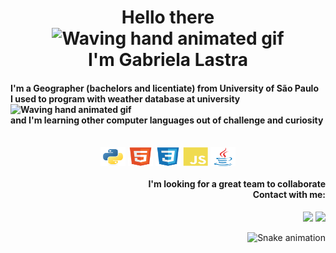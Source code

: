 <h1 align="center">
   Hello there <img src="https://raw.githubusercontent.com/nixin72/nixin72/master/wave.gif" 
         alt="Waving hand animated gif"
         height="45"
         width="45" /> <br/>I'm Gabriela Lastra
</h1>
        
<h4 align="left"> 
  I'm a Geographer (bachelors and licentiate) from University of São Paulo
  </br>I used to program with weather database at university
         <img src="https://icons.iconarchive.com/icons/flat-icons.com/flat/64/Satellite-icon.png" 
         alt="Waving hand animated gif"
         height="25"
         width="25"/>
  </br>and I'm learning other computer languages out of challenge and curiosity
</h4>

<div style="display: inline_block" align="center"><br>
    <img align="center" alt="Gabb-Python" height="30" width="40" src="https://raw.githubusercontent.com/devicons/devicon/master/icons/python/python-original.svg">
    <img align="center" alt="Gabb-HTML" height="30" width="40" src="https://raw.githubusercontent.com/devicons/devicon/master/icons/html5/html5-original.svg">
  <img align="center" alt="Gabb-CSS" height="30" width="40" src="https://raw.githubusercontent.com/devicons/devicon/master/icons/css3/css3-original.svg">
  <img align="center" alt="Gabb-Js" height="30" width="40" src="https://raw.githubusercontent.com/devicons/devicon/master/icons/javascript/javascript-plain.svg">
  <img align="center" alt="Gabb-Java" height="30" width="40" src="https://github.com/devicons/devicon/blob/master/icons/java/java-original.svg">
</div>

<div align="right"> 
   <h4 aling="right">I'm looking for a great team to collaborate </br>Contact with me:</h4>
  <a href = "mailto:gabriela.lastra@alumni.usp.br"><img src="https://img.shields.io/badge/-Gmail-%23333?style=for-the-badge&logo=gmail&logoColor=white" target="_blank"></a>
  <a href="https://www.linkedin.com/in/gabrielalastra" target="_blank"><img src="https://img.shields.io/badge/-LinkedIn-%230077B5?style=for-the-badge&logo=linkedin&logoColor=white" target="_blank"></a> 
 </h4>
 
  ![Snake animation](https://github.com/gabrielalastra/gabrielalastra/blob/output/github-contribution-grid-snake.svg)
 
</div>
